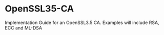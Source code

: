 # OpenSSL35-CA
Implementation Guide for an OpenSSL3.5 CA. Examples will include RSA, ECC and ML-DSA
